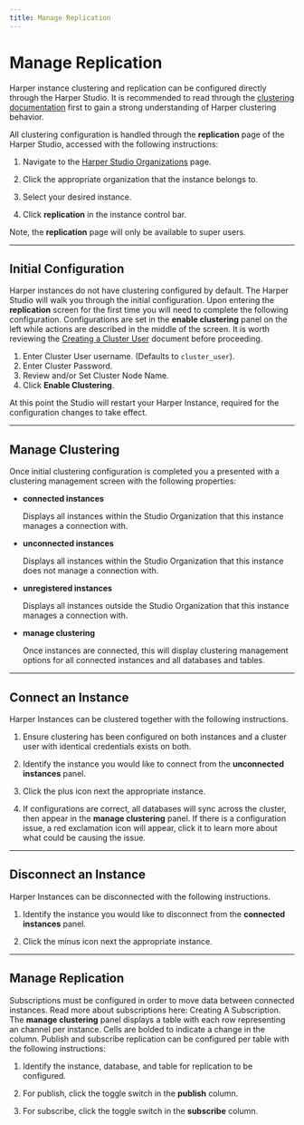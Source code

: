 ```yaml
---
title: Manage Replication
---
```


# Manage Replication

Harper instance clustering and replication can be configured directly through the Harper Studio. It is recommended to read through the [clustering documentation](../../developers/clustering/) first to gain a strong understanding of Harper clustering behavior.

All clustering configuration is handled through the **replication** page of the Harper Studio, accessed with the following instructions:

1. Navigate to the [Harper Studio Organizations](https://studio.harperdb.io/organizations) page.

2. Click the appropriate organization that the instance belongs to.

3. Select your desired instance.

4. Click **replication** in the instance control bar.

Note, the **replication** page will only be available to super users.

---

## Initial Configuration

Harper instances do not have clustering configured by default. The Harper Studio will walk you through the initial configuration. Upon entering the **replication** screen for the first time you will need to complete the following configuration. Configurations are set in the **enable clustering** panel on the left while actions are described in the middle of the screen. It is worth reviewing the [Creating a Cluster User](../../developers/clustering/creating-a-cluster-user) document before proceeding.

1. Enter Cluster User username. (Defaults to `cluster_user`).
2. Enter Cluster Password.
3. Review and/or Set Cluster Node Name.
4. Click **Enable Clustering**.

At this point the Studio will restart your Harper Instance, required for the configuration changes to take effect.

---

## Manage Clustering

Once initial clustering configuration is completed you a presented with a clustering management screen with the following properties:

- **connected instances**

  Displays all instances within the Studio Organization that this instance manages a connection with.

- **unconnected instances**

  Displays all instances within the Studio Organization that this instance does not manage a connection with.

- **unregistered instances**

  Displays all instances outside the Studio Organization that this instance manages a connection with.

- **manage clustering**

  Once instances are connected, this will display clustering management options for all connected instances and all databases and tables.

---

## Connect an Instance

Harper Instances can be clustered together with the following instructions.

1. Ensure clustering has been configured on both instances and a cluster user with identical credentials exists on both.

2. Identify the instance you would like to connect from the **unconnected instances** panel.

3. Click the plus icon next the appropriate instance.

4. If configurations are correct, all databases will sync across the cluster, then appear in the **manage clustering** panel. If there is a configuration issue, a red exclamation icon will appear, click it to learn more about what could be causing the issue.

---

## Disconnect an Instance

Harper Instances can be disconnected with the following instructions.

1. Identify the instance you would like to disconnect from the **connected instances** panel.

2. Click the minus icon next the appropriate instance.

---

## Manage Replication

Subscriptions must be configured in order to move data between connected instances. Read more about subscriptions here: Creating A Subscription. The **manage clustering** panel displays a table with each row representing an channel per instance. Cells are bolded to indicate a change in the column. Publish and subscribe replication can be configured per table with the following instructions:

1. Identify the instance, database, and table for replication to be configured.

2. For publish, click the toggle switch in the **publish** column.

3. For subscribe, click the toggle switch in the **subscribe** column.
